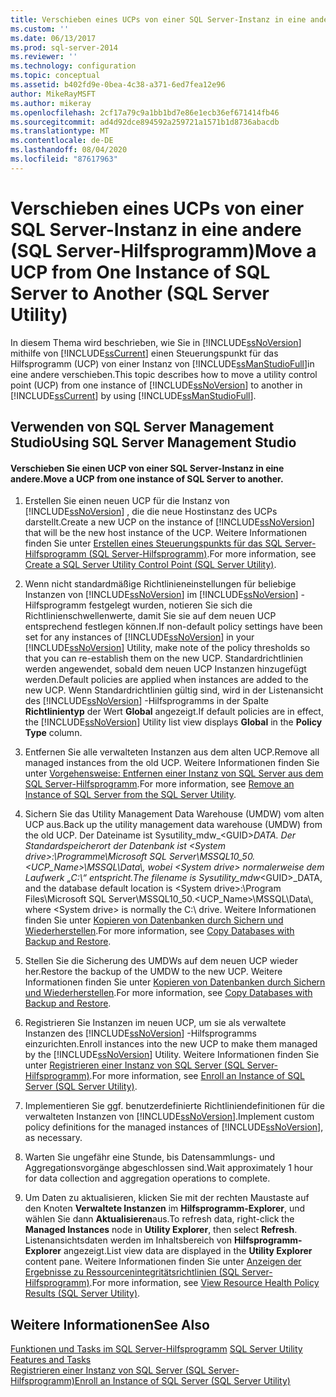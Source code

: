 ```yaml
---
title: Verschieben eines UCPs von einer SQL Server-Instanz in eine andere (SQL Server-Hilfsprogramm) | Microsoft-Dokumentation
ms.custom: ''
ms.date: 06/13/2017
ms.prod: sql-server-2014
ms.reviewer: ''
ms.technology: configuration
ms.topic: conceptual
ms.assetid: b402fd9e-0bea-4c38-a371-6ed7fea12e96
author: MikeRayMSFT
ms.author: mikeray
ms.openlocfilehash: 2cf17a79c9a1bb1bd7e86e1ecb36ef671414fb46
ms.sourcegitcommit: ad4d92dce894592a259721a1571b1d8736abacdb
ms.translationtype: MT
ms.contentlocale: de-DE
ms.lasthandoff: 08/04/2020
ms.locfileid: "87617963"
---
```

# <a name="move-a-ucp-from-one-instance-of-sql-server-to-another-sql-server-utility"></a><span data-ttu-id="e3387-102">Verschieben eines UCPs von einer SQL Server-Instanz in eine andere (SQL Server-Hilfsprogramm)</span><span class="sxs-lookup"><span data-stu-id="e3387-102">Move a UCP from One Instance of SQL Server to Another (SQL Server Utility)</span></span>
  <span data-ttu-id="e3387-103">In diesem Thema wird beschrieben, wie Sie in [!INCLUDE[ssNoVersion](../../includes/ssnoversion-md.md)] mithilfe von [!INCLUDE[ssCurrent](../../includes/sscurrent-md.md)] einen Steuerungspunkt für das Hilfsprogramm (UCP) von einer Instanz von [!INCLUDE[ssManStudioFull](../../includes/ssmanstudiofull-md.md)]in eine andere verschieben.</span><span class="sxs-lookup"><span data-stu-id="e3387-103">This topic describes how to move a utility control point (UCP) from one instance of [!INCLUDE[ssNoVersion](../../includes/ssnoversion-md.md)] to another in [!INCLUDE[ssCurrent](../../includes/sscurrent-md.md)] by using [!INCLUDE[ssManStudioFull](../../includes/ssmanstudiofull-md.md)].</span></span>  
  
##  <a name="using-sql-server-management-studio"></a><a name="SSMSProcedure"></a> <span data-ttu-id="e3387-104">Verwenden von SQL Server Management Studio</span><span class="sxs-lookup"><span data-stu-id="e3387-104">Using SQL Server Management Studio</span></span>  
  
#### <a name="move-a-ucp-from-one-instance-of-sql-server-to-another"></a><span data-ttu-id="e3387-105">Verschieben Sie einen UCP von einer SQL Server-Instanz in eine andere.</span><span class="sxs-lookup"><span data-stu-id="e3387-105">Move a UCP from one instance of SQL Server to another.</span></span>  
  
1.  <span data-ttu-id="e3387-106">Erstellen Sie einen neuen UCP für die Instanz von [!INCLUDE[ssNoVersion](../../includes/ssnoversion-md.md)] , die die neue Hostinstanz des UCPs darstellt.</span><span class="sxs-lookup"><span data-stu-id="e3387-106">Create a new UCP on the instance of [!INCLUDE[ssNoVersion](../../includes/ssnoversion-md.md)] that will be the new host instance of the UCP.</span></span> <span data-ttu-id="e3387-107">Weitere Informationen finden Sie unter [Erstellen eines Steuerungspunkts für das SQL Server-Hilfsprogramm &#40;SQL Server-Hilfsprogramm&#41;](create-a-sql-server-utility-control-point-sql-server-utility.md).</span><span class="sxs-lookup"><span data-stu-id="e3387-107">For more information, see [Create a SQL Server Utility Control Point &#40;SQL Server Utility&#41;](create-a-sql-server-utility-control-point-sql-server-utility.md).</span></span>  
  
2.  <span data-ttu-id="e3387-108">Wenn nicht standardmäßige Richtlinieneinstellungen für beliebige Instanzen von [!INCLUDE[ssNoVersion](../../includes/ssnoversion-md.md)] im [!INCLUDE[ssNoVersion](../../includes/ssnoversion-md.md)] -Hilfsprogramm festgelegt wurden, notieren Sie sich die Richtlinienschwellenwerte, damit Sie sie auf dem neuen UCP entsprechend festlegen können.</span><span class="sxs-lookup"><span data-stu-id="e3387-108">If non-default policy settings have been set for any instances of [!INCLUDE[ssNoVersion](../../includes/ssnoversion-md.md)] in your [!INCLUDE[ssNoVersion](../../includes/ssnoversion-md.md)] Utility, make note of the policy thresholds so that you can re-establish them on the new UCP.</span></span> <span data-ttu-id="e3387-109">Standardrichtlinien werden angewendet, sobald dem neuen UCP Instanzen hinzugefügt werden.</span><span class="sxs-lookup"><span data-stu-id="e3387-109">Default policies are applied when instances are added to the new UCP.</span></span> <span data-ttu-id="e3387-110">Wenn Standardrichtlinien gültig sind, wird in der Listenansicht des [!INCLUDE[ssNoVersion](../../includes/ssnoversion-md.md)] -Hilfsprogramms in der Spalte **Richtlinientyp** der Wert **Global** angezeigt.</span><span class="sxs-lookup"><span data-stu-id="e3387-110">If default policies are in effect, the [!INCLUDE[ssNoVersion](../../includes/ssnoversion-md.md)] Utility list view displays **Global** in the **Policy Type** column.</span></span>  
  
3.  <span data-ttu-id="e3387-111">Entfernen Sie alle verwalteten Instanzen aus dem alten UCP.</span><span class="sxs-lookup"><span data-stu-id="e3387-111">Remove all managed instances from the old UCP.</span></span> <span data-ttu-id="e3387-112">Weitere Informationen finden Sie unter [Vorgehensweise: Entfernen einer Instanz von SQL Server aus dem SQL Server-Hilfsprogramm](remove-an-instance-of-sql-server-from-the-sql-server-utility.md).</span><span class="sxs-lookup"><span data-stu-id="e3387-112">For more information, see [Remove an Instance of SQL Server from the SQL Server Utility](remove-an-instance-of-sql-server-from-the-sql-server-utility.md).</span></span>  
  
4.  <span data-ttu-id="e3387-113">Sichern Sie das Utility Management Data Warehouse (UMDW) vom alten UCP aus.</span><span class="sxs-lookup"><span data-stu-id="e3387-113">Back up the utility management data warehouse (UMDW) from the old UCP.</span></span> <span data-ttu-id="e3387-114">Der Dateiname ist Sysutility_mdw_\<GUID>_DATA. Der Standardspeicherort der Datenbank ist \<System drive>:\Programme\Microsoft SQL Server\MSSQL10_50.<UCP_Name>\MSSQL\Data\\, wobei \<System drive> normalerweise dem Laufwerk „C:\“ entspricht.</span><span class="sxs-lookup"><span data-stu-id="e3387-114">The filename is Sysutility_mdw_\<GUID>_DATA, and the database default location is \<System drive>:\Program Files\Microsoft SQL Server\MSSQL10_50.<UCP_Name>\MSSQL\Data\\, where \<System drive> is normally the C:\ drive.</span></span> <span data-ttu-id="e3387-115">Weitere Informationen finden Sie unter [Kopieren von Datenbanken durch Sichern und Wiederherstellen](../databases/copy-databases-with-backup-and-restore.md).</span><span class="sxs-lookup"><span data-stu-id="e3387-115">For more information, see [Copy Databases with Backup and Restore](../databases/copy-databases-with-backup-and-restore.md).</span></span>  
  
5.  <span data-ttu-id="e3387-116">Stellen Sie die Sicherung des UMDWs auf dem neuen UCP wieder her.</span><span class="sxs-lookup"><span data-stu-id="e3387-116">Restore the backup of the UMDW to the new UCP.</span></span> <span data-ttu-id="e3387-117">Weitere Informationen finden Sie unter [Kopieren von Datenbanken durch Sichern und Wiederherstellen](../databases/copy-databases-with-backup-and-restore.md).</span><span class="sxs-lookup"><span data-stu-id="e3387-117">For more information, see [Copy Databases with Backup and Restore](../databases/copy-databases-with-backup-and-restore.md).</span></span>  
  
6.  <span data-ttu-id="e3387-118">Registrieren Sie Instanzen im neuen UCP, um sie als verwaltete Instanzen des [!INCLUDE[ssNoVersion](../../includes/ssnoversion-md.md)] -Hilfsprogramms einzurichten.</span><span class="sxs-lookup"><span data-stu-id="e3387-118">Enroll instances into the new UCP to make them managed by the [!INCLUDE[ssNoVersion](../../includes/ssnoversion-md.md)] Utility.</span></span> <span data-ttu-id="e3387-119">Weitere Informationen finden Sie unter [ Registrieren einer Instanz von SQL Server &#40;SQL Server-Hilfsprogramm&#41;](enroll-an-instance-of-sql-server-sql-server-utility.md).</span><span class="sxs-lookup"><span data-stu-id="e3387-119">For more information, see [Enroll an Instance of SQL Server &#40;SQL Server Utility&#41;](enroll-an-instance-of-sql-server-sql-server-utility.md).</span></span>  
  
7.  <span data-ttu-id="e3387-120">Implementieren Sie ggf. benutzerdefinierte Richtliniendefinitionen für die verwalteten Instanzen von [!INCLUDE[ssNoVersion](../../includes/ssnoversion-md.md)].</span><span class="sxs-lookup"><span data-stu-id="e3387-120">Implement custom policy definitions for the managed instances of [!INCLUDE[ssNoVersion](../../includes/ssnoversion-md.md)], as necessary.</span></span>  
  
8.  <span data-ttu-id="e3387-121">Warten Sie ungefähr eine Stunde, bis Datensammlungs- und Aggregationsvorgänge abgeschlossen sind.</span><span class="sxs-lookup"><span data-stu-id="e3387-121">Wait approximately 1 hour for data collection and aggregation operations to complete.</span></span>  
  
9. <span data-ttu-id="e3387-122">Um Daten zu aktualisieren, klicken Sie mit der rechten Maustaste auf den Knoten **Verwaltete Instanzen** im **Hilfsprogramm-Explorer**, und wählen Sie dann **Aktualisieren**aus.</span><span class="sxs-lookup"><span data-stu-id="e3387-122">To refresh data, right-click the **Managed Instances** node in **Utility Explorer**, then select **Refresh**.</span></span> <span data-ttu-id="e3387-123">Listenansichtsdaten werden im Inhaltsbereich von **Hilfsprogramm-Explorer** angezeigt.</span><span class="sxs-lookup"><span data-stu-id="e3387-123">List view data are displayed in the **Utility Explorer** content pane.</span></span> <span data-ttu-id="e3387-124">Weitere Informationen finden Sie unter [Anzeigen der Ergebnisse zu Ressourcenintegritätsrichtlinien &#40;SQL Server-Hilfsprogramm&#41;](view-resource-health-policy-results-sql-server-utility.md).</span><span class="sxs-lookup"><span data-stu-id="e3387-124">For more information, see [View Resource Health Policy Results &#40;SQL Server Utility&#41;](view-resource-health-policy-results-sql-server-utility.md).</span></span>  
  
## <a name="see-also"></a><span data-ttu-id="e3387-125">Weitere Informationen</span><span class="sxs-lookup"><span data-stu-id="e3387-125">See Also</span></span>  
 <span data-ttu-id="e3387-126">[Funktionen und Tasks im SQL Server-Hilfsprogramm](sql-server-utility-features-and-tasks.md) </span><span class="sxs-lookup"><span data-stu-id="e3387-126">[SQL Server Utility Features and Tasks](sql-server-utility-features-and-tasks.md) </span></span>  
 [<span data-ttu-id="e3387-127">Registrieren einer Instanz von SQL Server &#40;SQL Server-Hilfsprogramm&#41;</span><span class="sxs-lookup"><span data-stu-id="e3387-127">Enroll an Instance of SQL Server &#40;SQL Server Utility&#41;</span></span>](enroll-an-instance-of-sql-server-sql-server-utility.md)  
  
  
